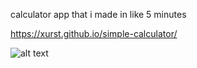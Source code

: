 calculator app that i made in like 5 minutes

https://xurst.github.io/simple-calculator/

![alt text](https://media.discordapp.net/attachments/1204435079741448275/1322684673171783681/image.png?ex=6771c598&is=67707418&hm=e90a4d62166f48a00c2eb40f7042b6132d18cb5e7650dbc9db7fe9aae09e411f&=&format=webp&quality=lossless)
